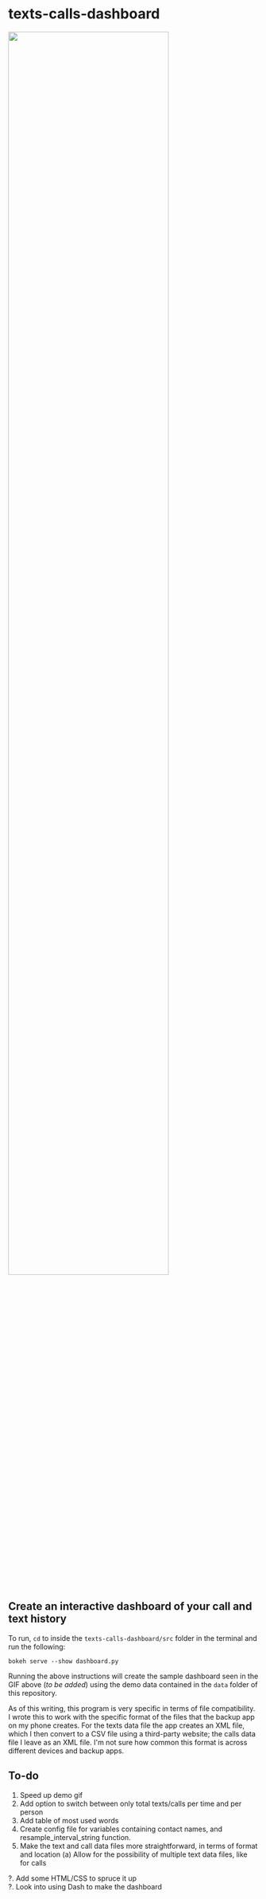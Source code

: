# texts-calls-dashboard

<img src="sample1.gif" style="width:80%"/>

## Create an interactive dashboard of your call and text history

To run, `cd` to inside the `texts-calls-dashboard/src` folder in the terminal and run the following:

```shell
bokeh serve --show dashboard.py
```

Running the above instructions will create the sample dashboard seen in the GIF above (*to be added*) using the demo data contained in the `data` folder of this repository.

As of this writing, this program is very specific in terms of file compatibility. I wrote this to work with the specific format of the files that the backup app on my phone creates. For the texts data file the app creates an XML file, which I then convert to a CSV file using a third-party website; the calls data file I leave as an XML file. I'm not sure how common this format is across different devices and backup apps.

## To-do

1. Speed up demo gif
2. Add option to switch between only total texts/calls per time and per person
3. Add table of most used words
4. Create config file for variables containing contact names, and resample_interval_string function.
5. Make the text and call data files more straightforward, in terms of format and location
   (a) Allow for the possibility of multiple text data files, like for calls

?. Add some HTML/CSS to spruce it up<br>
?. Look into using Dash to make the dashboard

